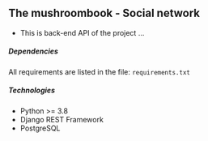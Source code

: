 ## The mushroombook - Social network

* This is back-end API of the project ...

##### Dependencies

All requirements are listed in the file: `requirements.txt`

##### Technologies

* Python >= 3.8
* Django REST Framework
* PostgreSQL
